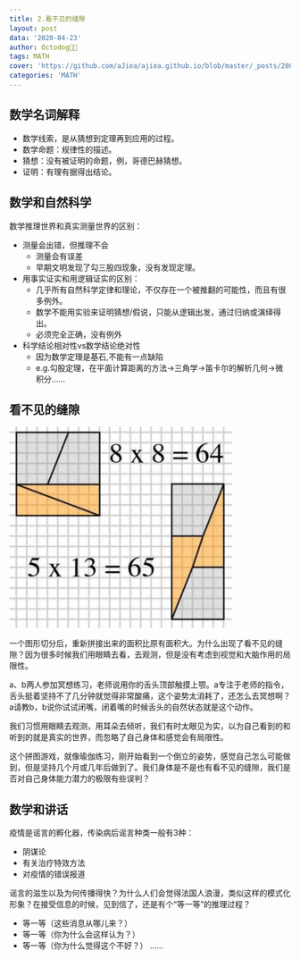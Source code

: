 ```yaml
---
title: 2.看不见的缝隙
layout: post
data: '2020-04-23'
author: Octodog🐙🐶
tags: MATH
cover: 'https://github.com/aJiea/ajiea.github.io/blob/master/_posts/200423/cover.JPG'
categories: 'MATH'
---
```


## 数学名词解释

- 数学线索，是从猜想到定理再到应用的过程。
- 数学命题：规律性的描述。
- 猜想：没有被证明的命题，例，哥德巴赫猜想。
- 证明：有理有据得出结论。


## 数学和自然科学

数学推理世界和真实测量世界的区别：
- 测量会出错，但推理不会
  - 测量会有误差
  - 早期文明发现了勾三股四现象，没有发现定理。
- 用事实证实和用逻辑证实的区别：
  - 几乎所有自然科学定律和理论，不仅存在一个被推翻的可能性，而且有很多例外。
  - 数学不能用实验来证明猜想/假说，只能从逻辑出发，通过归纳或演绎得出。
  - 必须完全正确，没有例外
- 科学结论相对性vs数学结论绝对性
  - 因为数学定理是基石,不能有一点缺陷
  - e.g.勾股定理，在平面计算距离的方法→三角学→笛卡尔的解析几何→微积分……


## 看不见的缝隙

![](https://github.com/aJiea/ajiea.github.io/blob/master/_posts/200423/math.png)

一个图形切分后，重新拼接出来的面积比原有面积大。为什么出现了看不见的缝隙？因为很多时候我们用眼睛去看，去观测，但是没有考虑到视觉和大脑作用的局限性。

a、b两人参加冥想练习，老师说用你的舌头顶部触摸上颚。a专注于老师的指令，舌头挺着坚持不了几分钟就觉得非常酸痛，这个姿势太消耗了，还怎么去冥想啊？a请教b，b说你试试闭嘴，闭着嘴的时候舌头的自然状态就是这个动作。

我们习惯用眼睛去观测，用耳朵去倾听，我们有时太眼见为实，以为自己看到的和听到的就是真实的世界，而忽略了自己身体和感觉会有局限性。

这个拼图游戏，就像瑜伽练习，刚开始看到一个倒立的姿势，感觉自己怎么可能做到，但是坚持几个月或几年后做到了。我们身体是不是也有看不见的缝隙，我们是否对自己身体能力潜力的极限有些误判？


## 数学和讲话

疫情是谣言的孵化器，传染病后谣言种类一般有3种：
- 阴谋论
- 有关治疗特效方法
- 对疫情的错误报道

谣言的滋生以及为何传播得快？为什么人们会觉得法国人浪漫，类似这样的模式化形象？在接受信息的时候，见到信了，还是有个“等一等”的推理过程？
- 等一等（这些消息从哪儿来？）
- 等一等（你为什么会这样认为？）
- 等一等（你为什么觉得这个不好？）
……
